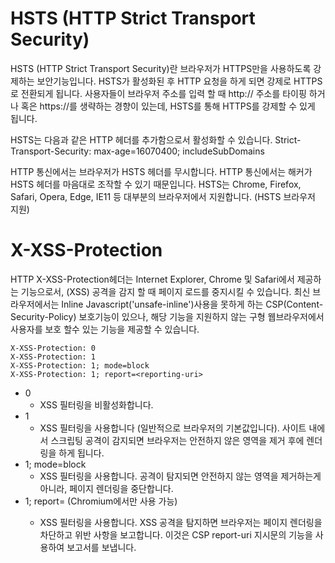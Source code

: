 # HSTS (HTTP Strict Transport Security)
HSTS (HTTP Strict Transport Security)란 브라우저가 HTTPS만을 사용하도록 강제하는 보안기능입니다. HSTS가 활성화된 후 HTTP 요청을 하게 되면 강제로 HTTPS로 전환되게 됩니다.
사용자들이 브라우저 주소를 입력 할 때 http:// 주소를 타이핑 하거나 혹은 https://를 생략하는 경향이 있는데, HSTS를 통해 HTTPS를 강제할 수 있게 됩니다.

HSTS는 다음과 같은 HTTP 헤더를 추가함으로서 활성화할 수 있습니다. 
Strict-Transport-Security: max-age=16070400; includeSubDomains

HTTP 통신에서는 브라우저가 HSTS 헤더를 무시합니다. HTTP 통신에서는 해커가 HSTS 헤더를 마음대로 조작할 수 있기 때문입니다.
HSTS는 Chrome, Firefox, Safari, Opera, Edge, IE11 등 대부분의 브라우저에서 지원합니다. (HSTS 브라우저 지원)

# X-XSS-Protection
HTTP X-XSS-Protection헤더는 Internet Explorer, Chrome 및 Safari에서 제공하는 기능으로서, (XSS) 공격을 감지 할 때 페이지 로드를 중지시킬 수 있습니다. 최신 브라우저에서는 Inline Javascript('unsafe-inline')사용을 못하게 하는 CSP(Content-Security-Policy) 보호기능이 있으나, 해당 기능을 지원하지 않는 구형 웹브라우저에서 사용자를 보호 할수 있는 기능을 제공할 수 있습니다.

```
X-XSS-Protection: 0
X-XSS-Protection: 1
X-XSS-Protection: 1; mode=block
X-XSS-Protection: 1; report=<reporting-uri>
```

* 0
    * XSS 필터링을 비활성화합니다.
* 1
    * XSS 필터링을 사용합니다 (일반적으로 브라우저의 기본값입니다). 사이트 내에서 스크립팅 공격이 감지되면 브라우저는 안전하지 않은 영역을 제거 후에 렌더링을 하게 됩니다.
* 1; mode=block
    * XSS 필터링을 사용합니다. 공격이 탐지되면 안전하지 않는 영역을 제거하는게 아니라, 페이지 렌더링을 중단합니다.
* 1; report=<reporting-URI>  (Chromium에서만 사용 가능)
    * XSS 필터링을 사용합니다. XSS 공격을 탐지하면 브라우저는 페이지 렌더링을 차단하고 위반 사항을 보고합니다. 이것은 CSP report-uri 지시문의 기능을 사용하여 보고서를 보냅니다.
